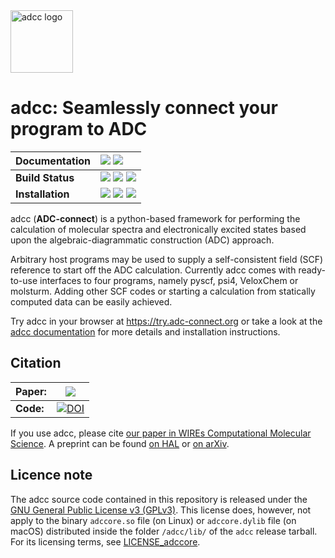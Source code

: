 <img src="https://raw.githubusercontent.com/adc-connect/adcc/master/docs/logo/logo.png" alt="adcc logo" height="100px" />

# adcc: Seamlessly connect your program to ADC                                                                
| **Documentation** | [![][docs-img]][docs-url] [![][binder-img]][binder-url] |
| :------ | :------- |
| **Build Status**  | [![][travis-img]][travis-url] [![][cov-img]][cov-url] [![][lgtm-img]][lgtm-url] |
|  **Installation** | [![][pypi-img]][pypi-url] [![][conda-img]][conda-url] [![][license-img]][license-url]  |

[docs-img]: https://img.shields.io/badge/doc-latest-blue.svg
[docs-url]: https://adc-connect.org
[binder-img]: https://mybinder.org/badge_logo.svg
[binder-url]: https://try.adc-connect.org
[travis-img]: https://travis-ci.com/adc-connect/adcc.svg?branch=master
[travis-url]: https://travis-ci.com/adc-connect/adcc
[cov-img]: https://coveralls.io/repos/adc-connect/adcc/badge.svg?branch=master&service=github
[cov-url]: https://coveralls.io/github/adc-connect/adcc?branch=master
[license-img]: https://img.shields.io/badge/License-GPL%20v3-blue.svg
[license-url]: https://github.com/adc-connect/adcc/blob/master/LICENSE
[pypi-img]: https://img.shields.io/pypi/v/adcc
[pypi-url]: https://pypi.org/project/adcc
[conda-img]: https://anaconda.org/adcc/adcc/badges/version.svg
[conda-url]: https://anaconda.org/adcc/adcc
[lgtm-img]: https://img.shields.io/lgtm/grade/python/github/adc-connect/adcc?label=code%20quality
[lgtm-url]: https://lgtm.com/projects/g/adc-connect/adcc/context:python

adcc (**ADC-connect**) is a python-based framework for performing
the calculation of molecular spectra and electronically excited states
based upon the algebraic-diagrammatic construction (ADC) approach.

Arbitrary host programs may be used to supply a
self-consistent field (SCF) reference to start off the ADC calculation.
Currently adcc comes with ready-to-use interfaces to four programs,
namely pyscf, psi4, VeloxChem or molsturm. Adding other SCF codes or
starting a calculation from
statically computed data can be easily achieved.

Try adcc in your browser at https://try.adc-connect.org
or take a look at the [adcc documentation](https://adc-connect.org)
for more details and installation instructions.

## Citation

**Paper:** | [![](https://img.shields.io/badge/DOI-10.1002/wcms.1462-blue)](https://doi.org/10.1002/wcms.1462)
-----------| --------------------------------------------------------------------------------------------------------
**Code:**  | [![DOI](https://zenodo.org/badge/215731857.svg)](https://zenodo.org/badge/latestdoi/215731857)

If you use adcc, please cite
[our paper in WIREs Computational Molecular Science](https://doi.org/10.1002/wcms.1462).
A preprint can be found
[on HAL](https://hal.archives-ouvertes.fr/hal-02319517)
or [on arXiv](http://arxiv.org/pdf/1910.07757).

## Licence note
The adcc source code contained in this repository is released
under the [GNU General Public License v3 (GPLv3)](https://github.com/adc-connect/adcc/blob/master/LICENSE).
This license does, however, not apply to the binary
`adccore.so` file (on Linux) or `adccore.dylib` file (on macOS)
distributed inside the folder `/adcc/lib/` of the `adcc` release tarball.
For its licensing terms, see [LICENSE_adccore](https://github.com/adc-connect/adcc/blob/master/LICENSE_adccore).
